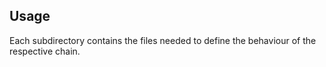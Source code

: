 ## Usage

Each subdirectory contains the files needed to define the behaviour of the respective chain.